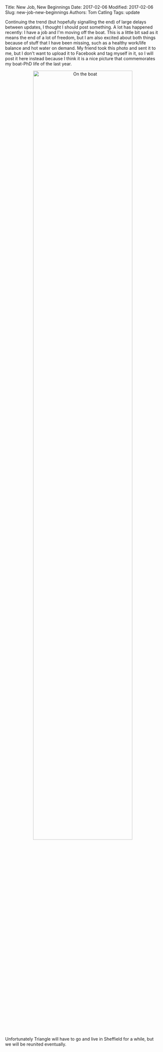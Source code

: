 Title: New Job, New Beginnings
Date: 2017-02-06
Modified: 2017-02-06
Slug: new-job-new-beginnings
Authors: Tom Catling
Tags: update

Continuing the trend (but hopefully signalling the end) of large delays between updates, I thought I should post something. A lot has happened recently: I have a job and I'm moving off the boat. This is a little bit sad as it means the end of a lot of freedom, but I am also excited about both things because of stuff that I have been missing, such as a healthy work/life balance and hot water on demand. My friend took this photo and sent it to me, but I don't want to upload it to Facebook and tag myself in it, so I will post it here instead because I think it is a nice picture that commemorates my boat-PhD life of the last year.

<p align="center">
<img src="{static}/images/whatsapp-image-2017-01-28-at-16-28-58_orig.jpeg" alt="On the boat" width="80%"/>
</p>

Unfortunately Triangle will have to go and live in Sheffield for a while, but we will be reunited eventually.